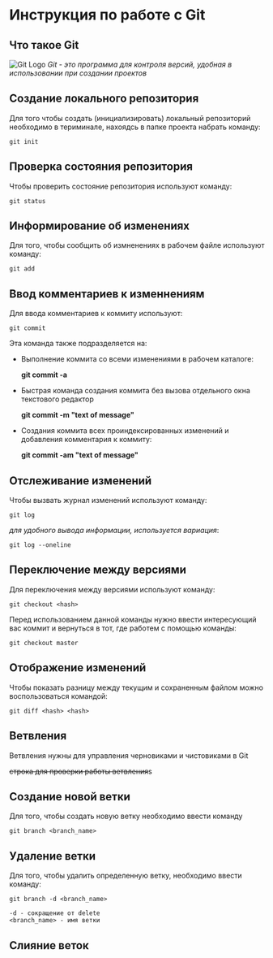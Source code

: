 # **Инструкция по работе с Git**

## Что такое Git

![Git Logo](images/git.png)
*Git - это программа для контроля версий, удобная в использовании при создании проектов*

## Создание локального репозитория

Для того чтобы создать (инициализировать) локальный репозиторий необходимо в териминале, нахоядсь в папке проекта набрать команду:

    git init

## Проверка состояния репозитория

Чтобы проверить состояние репозитория используют команду:

    git status

## Информирование об изменениях

Для того, чтобы сообщить об измненениях в рабочем файле используют команду:

    git add

## Ввод комментариев к изменнениям

Для ввода комментариев к коммиту используют:

    git commit
Эта команда также подразделяется на:
* Выполнение коммита со всеми изменениями в рабочем каталоге:
    
    **git commit -a**

* Быстрая команда создания коммита без вызова отдельного окна текстового редактор

    **git commit -m "text of message"**
* Создания коммита всех проиндексированных изменений и добавления комментария к коммиту:

    **git commit -am "text of message"**

## Отслеживание изменений

Чтобы вызвать журнал изменений используют команду:

    git log

*для удобного вывода информации, используется вариация*:

    git log --oneline

## Переключение между версиями

Для переключения между версиями используют команду:

    git checkout <hash>

Перед использованием данной команды нужно ввести интересующий вас коммит и вернуться в тот, где работем с помощью команды:
    
    git checkout master

## Отображение изменений

Чтобы показать разницу между текущим и сохраненным файлом можно воспользоваться командой:

    git diff <hash> <hash>

## Ветвления

Ветвления нужны для управления черновиками и чистовиками в Git

~~строка для проверки работы ветвления~~s


## Создание новой ветки

Для того, чтобы создать новую ветку необходимо ввести команду

    git branch <branch_name>

## Удаление ветки

Для того, чтобы удалить определенную ветку, необходимо ввести команду:

    git branch -d <branch_name>

    -d - сокращение от delete
    <branch_name> - имя ветки

## Слияние веток